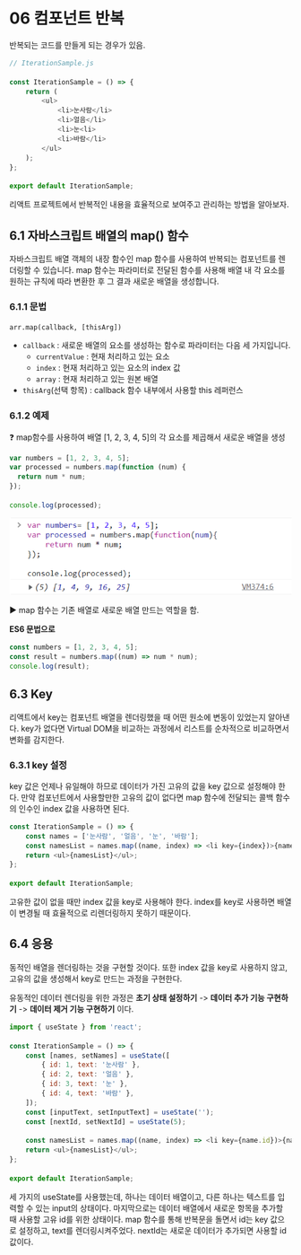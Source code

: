 # 06 컴포넌트 반복

반복되는 코드를 만들게 되는 경우가 있음.

```javascript
// IterationSample.js

const IterationSample = () => {
    return (
    	<ul>
        	<li>눈사람</li>
        	<li>얼음</li>
        	<li>눈<li>
        	<li>바람</li>
        </ul>
    );
};

export default IterationSample;
```

리액트 프로젝트에서 반복적인 내용을 효율적으로 보여주고 관리하는 방법을 알아보자.

## 6.1 자바스크립트 배열의 map() 함수

자바스크립트 배열 객체의 내장 함수인 map 함수를 사용하여 반복되는 컴포넌트를 렌더링할 수 있습니다. map 함수는 파라미터로 전달된 함수를 사용해 배열 내 각 요소를 원하는 규칙에 따라 변환한 후 그 결과 새로운 배열을 생성합니다.

### 6.1.1 문법

`arr.map(callback, [thisArg])`

- `callback` : 새로운 배열의 요소를 생성하는 함수로 파라미터는 다음 세 가지입니다.
  - `currentValue` : 현재 처리하고 있는 요소
  - `index` : 현재 처리하고 있는 요소의 index 값
  - `array` : 현재 처리하고 있는 원본 배열
- `thisArg`(선택 항목) : callback 함수 내부에서 사용할 this 레퍼런스

### 6.1.2 예제

:question: map함수를 사용하여 배열 [1, 2, 3, 4, 5]의 각 요소를 제곱해서 새로운 배열을 생성

```javascript
var numbers = [1, 2, 3, 4, 5];
var processed = numbers.map(function (num) {
  return num * num;
});

console.log(processed);
```

![image-20230414161521935](/img/06/image-20230414161521935.png)

:arrow_forward: map 함수는 기존 배열로 새로운 배열 만드는 역할을 함.

**ES6 문법으로**

```javascript
const numbers = [1, 2, 3, 4, 5];
const result = numbers.map((num) => num * num);
console.log(result);
```

## 6.3 Key

리액트에서 key는 컴포넌트 배열을 렌더링했을 때 어떤 원소에 변동이 있었는지 알아낸다. key가 없다면 Virtual DOM을 비교하는 과정에서 리스트를 순차적으로 비교하면서 변화를 감지한다.

### 6.3.1 key 설정

key 값은 언제나 유일해야 하므로 데이터가 가진 고유의 값을 key 값으로 설정해야 한다. 만약 컴포넌트에서 사용할만한 고유의 값이 없다면 map 함수에 전달되는 콜백 함수의 인수인 index 값을 사용하면 된다.

```javascript
const IterationSample = () => {
    const names = ['눈사람', '얼음', '눈', '바람'];
    const namesList = names.map((name, index) => <li key={index})>{name}</li>);
	return <ul>{namesList}</ul>;
};

export default IterationSample;
```

고유한 값이 없을 때만 index 값을 key로 사용해야 한다. index를 key로 사용하면 배열이 변경될 때 효율적으로 리렌더링하지 못하기 때문이다.

## 6.4 응용

동적인 배열을 렌더링하는 것을 구현할 것이다. 또한 index 값을 key로 사용하지 않고, 고유의 값을 생성해서 key로 만드는 과정을 구현한다.

유동적인 데이터 렌더링을 위한 과정은 **초기 상태 설정하기** -> **데이터 추가 기능 구현하기** -> **데이터 제거 기능 구현하기** 이다.

```javascript
import { useState } from 'react';

const IterationSample = () => {
    const [names, setNames] = useState([
        { id: 1, text: '눈사람' },
        { id: 2, text: '얼음' },
        { id: 3, text: '눈' },
        { id: 4, text: '바람' },
    ]);
    const [inputText, setInputText] = useState('');
    const [nextId, setNextId] = useState(5);

    const namesList = names.map((name, index) => <li key={name.id})>{name.text}</li>);
	return <ul>{namesList}</ul>;
};

export default IterationSample;
```

세 가지의 useState를 사용했는데, 하나는 데이터 배열이고, 다른 하나는 텍스트를 입력할 수 있는 input의 상태이다. 마지막으로는 데이터 배열에서 새로운 항목을 추가할 때 사용할 고유 id를 위한 상태이다. map 함수를 통해 반복문을 돌면서 id는 key 값으로 설정하고, text를 렌더링시켜주었다. nextId는 새로운 데이터가 추가되면 사용할 id 값이다.
